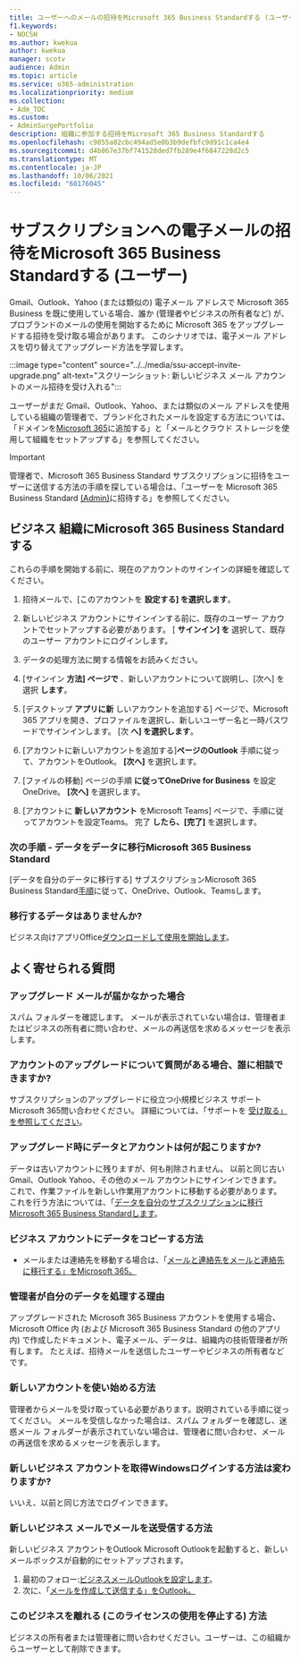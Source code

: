 ```yaml
---
title: ユーザーへのメールの招待をMicrosoft 365 Business Standardする (ユーザー)
f1.keywords:
- NOCSH
ms.author: kwekua
author: kwekua
manager: scotv
audience: Admin
ms.topic: article
ms.service: o365-administration
ms.localizationpriority: medium
ms.collection:
- Adm_TOC
ms.custom:
- AdminSurgePortfolio
description: 組織に参加する招待をMicrosoft 365 Business Standardする
ms.openlocfilehash: c9855a02cbc494ad5e0b3b9defbfc9d91c1ca4e4
ms.sourcegitcommit: d4b867e37bf741528ded7fb289e4f6847228d2c5
ms.translationtype: MT
ms.contentlocale: ja-JP
ms.lasthandoff: 10/06/2021
ms.locfileid: "60176045"
---
```

# <a name="accept-an-email-invitation-to-a-microsoft-365-business-standard-subscription-user"></a>サブスクリプションへの電子メールの招待をMicrosoft 365 Business Standardする (ユーザー)

Gmail、Outlook、Yahoo (または類似の) 電子メール アドレスで Microsoft 365 Business を既に使用している場合、誰か (管理者やビジネスの所有者など) が、プロブランドのメールの使用を開始するために Microsoft 365 をアップグレードする招待を受け取る場合があります。  このシナリオでは、電子メール アドレスを切り替えてアップグレード方法を学習します。

:::image type="content" source="../../media/ssu-accept-invite-upgrade.png" alt-text="スクリーンショット: 新しいビジネス メール アカウントのメール招待を受け入れる":::

ユーザーがまだ Gmail、Outlook、Yahoo、または類似のメール アドレスを使用している組織の管理者で、ブランド化されたメールを設定する方法については、「ドメインを[Microsoft 365](../setup/add-domain.md)に追加する」と「メールとクラウド ストレージを使用して組織をセットアップ[](../setup/setup-business-standard.md#finish-setting-up)する」を参照してください。

> [!IMPORTANT]
> 管理者で、Microsoft 365 Business Standard サブスクリプションに招待をユーザーに送信する方法の手順を探している場合は、「ユーザーを Microsoft 365 Business Standard [(Admin)](admin-invite-business-standard.md)に招待する」を参照してください。

## <a name="join-a-business-microsoft-365-business-standard-organization"></a>ビジネス 組織にMicrosoft 365 Business Standardする

これらの手順を開始する前に、現在のアカウントのサインインの詳細を確認してください。

1. 招待メールで、[このアカウントを **設定する] を選択します**。

2. 新しいビジネス アカウントにサインインする前に、既存のユーザー アカウントでセットアップする必要があります。 [ **サインイン] を** 選択して、既存のユーザー アカウントにログインします。

3. データの処理方法に関する情報をお読みください。

4. [サインイン **方法] ページで** 、新しいアカウントについて説明し、[次へ] を選択 **します**。

5. [デスクトップ **アプリに新** しいアカウントを追加する] ページで、Microsoft 365 アプリを開き、プロファイルを選択し、新しいユーザー名と一時パスワードでサインインします。 [次 **へ] を選択します**。

6. [アカウントに新しいアカウントを追加する]**ページのOutlook** 手順に従って、アカウントをOutlook。 **[次へ]** を選択します。

7. [ファイルの移動] ページの手順 **に従ってOneDrive for Business** を設定OneDrive。 **[次へ]** を選択します。

8. [アカウントに **新しいアカウント** をMicrosoft Teams] ページで、手順に従ってアカウントを設定Teams。 完了 **したら、[完了]** を選択します。

### <a name="next-steps---migrate-your-data-to-microsoft-365-business-standard"></a>次の手順 - データをデータに移行Microsoft 365 Business Standard

[データを自分のデータに移行する] サブスクリプションMicrosoft 365 Business Standard[手順](migrate-data-business-standard.md)に従って、OneDrive、Outlook、Teamsします。

### <a name="no-data-to-migrate"></a>移行するデータはありませんか?

ビジネス向けアプリOffice[ダウンロードして使用を開始します](https://support.microsoft.com/office/install-office-apps-from-office-365-dcf2d841-dac7-455b-9a77-fc8f7ee92702)。

## <a name="frequently-asked-questions"></a>よく寄せられる質問

### <a name="i-didnt-receive-an-upgrade-email"></a>アップグレード メールが届かなかった場合

スパム フォルダーを確認します。 メールが表示されていない場合は、管理者またはビジネスの所有者に問い合わせ、メールの再送信を求めるメッセージを表示します。

### <a name="i-have-a-question-about-upgrading-my-account-who-can-i-talk-to"></a>アカウントのアップグレードについて質問がある場合、誰に相談できますか?

サブスクリプションのアップグレードに役立つ小規模ビジネス サポートMicrosoft 365問い合わせください。 詳細については、「サポートを [受け取る」を参照してください](../../business-video/get-help-support.md)。

### <a name="what-happens-to-my-data-and-account-when-i-upgrade"></a>アップグレード時にデータとアカウントは何が起こりますか?

データは古いアカウントに残りますが、何も削除されません。  以前と同じ古い Gmail、Outlook Yahoo、その他のメール アカウントにサインインできます。 これで、作業ファイルを新しい作業用アカウントに移動する必要があります。 これを行う方法については、「[データを自分のサブスクリプションに移行Microsoft 365 Business Standardします](migrate-data-business-standard.md)。

### <a name="how-can-i-copy-data-to-my-business-account"></a>ビジネス アカウントにデータをコピーする方法

<!--- For steps on copying your data from your old OneDrive account to your new OneDrive for business account, check out: [Migrate data to my Microsoft 365 Business Standard subscription](migrate-data-business-standard.md).-->
- メールまたは連絡先を移動する場合は、「[メールと連絡先をメールと連絡先に移行する」をMicrosoft 365。](../setup/migrate-email-and-contacts-admin.md)

### <a name="why-does-it-say-my-admin-now-handles-my-data"></a>管理者が自分のデータを処理する理由

アップグレードされた Microsoft 365 Business アカウントを使用する場合、Microsoft Office 内 (および Microsoft 365 Business Standard の他のアプリ内) で作成したドキュメント、電子メール、データは、組織内の技術管理者が所有します。 たとえば、招待メールを送信したユーザーやビジネスの所有者などです。

### <a name="how-do-i-get-started-with-my-new-account"></a>新しいアカウントを使い始める方法

管理者からメールを受け取っている必要があります。説明されている手順に従ってください。 メールを受信しなかった場合は、スパム フォルダーを確認し、迷惑メール フォルダーが表示されていない場合は、管理者に問い合わせ、メールの再送信を求めるメッセージを表示します。

### <a name="does-the-way-i-login-to-windows-change-when-i-get-a-new-business-account"></a>新しいビジネス アカウントを取得Windowsログインする方法は変わりますか?

いいえ、以前と同じ方法でログインできます。

### <a name="how-can-i-send-and-receive-emails-with-my-new-business-email"></a>新しいビジネス メールでメールを送受信する方法

新しいビジネス アカウントをOutlook Microsoft Outlookを起動すると、新しいメールボックスが自動的にセットアップされます。

1. 最初のフォロー:[ビジネスメールOutlookを設定します](../../business-video/setup-outlook.md)。
2. 次に、「[メールを作成して送信する」をOutlook。](https://support.microsoft.com/office/create-and-send-email-in-outlook-19c32deb-08b6-4f90-a211-02bc5f77f360)

### <a name="how-can-i-leave-this-business-and-stop-using-this-license"></a>このビジネスを離れる (このライセンスの使用を停止する) 方法

ビジネスの所有者または管理者に問い合わせください。ユーザーは、この組織からユーザーとして削除できます。

<!--1. Open any of your Microsoft 365 apps, like Word, Excel or PowerPoint, select your profile icon and then **Sign in with a different account**. Follow the steps and choose **Next** to set up Outlook.

2. Open Outlook, enter your new email address, and select **Connect**. Follow the steps and choose **Next** to set up OneDrive.

3. Select the OneDrive cloud icon from your taskbar and follow the steps to move your files to your new OneDrive for Business folder. Select **Next** to set up Microsoft Teams.

4. Open Teams, select your profile icon, and then **Add work or school account**. Follow the steps to add your new account to Teams. Select **I'm done** when Teams is set up.-->
